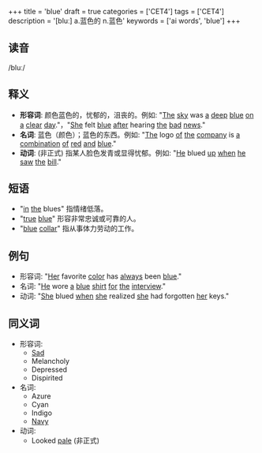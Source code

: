 +++
title = 'blue'
draft = true
categories = ['CET4']
tags = ['CET4']
description = '[bluː] a.蓝色的 n.蓝色'
keywords = ['ai words', 'blue']
+++

## 读音
/bluː/

## 释义
- **形容词**: 颜色蓝色的，忧郁的，沮丧的。例如: "[The](/zh/post/the/) [sky](/zh/post/sky/) was [a](/zh/post/a/) [deep](/zh/post/deep/) [blue](/zh/post/blue/) [on](/zh/post/on/) [a](/zh/post/a/) [clear](/zh/post/clear/) [day](/zh/post/day/)."，"[She](/zh/post/she/) felt [blue](/zh/post/blue/) [after](/zh/post/after/) hearing [the](/zh/post/the/) [bad](/zh/post/bad/) [news](/zh/post/news/)."
- **名词**: 蓝色（颜色）；蓝色的东西。例如: "[The](/zh/post/the/) logo [of](/zh/post/of/) [the](/zh/post/the/) [company](/zh/post/company/) is [a](/zh/post/a/) [combination](/zh/post/combination/) [of](/zh/post/of/) [red](/zh/post/red/) [and](/zh/post/and/) [blue](/zh/post/blue/)."
- **动词**: (非正式) 指某人脸色发青或显得忧郁。例如: "[He](/zh/post/he/) blued [up](/zh/post/up/) [when](/zh/post/when/) [he](/zh/post/he/) [saw](/zh/post/saw/) [the](/zh/post/the/) [bill](/zh/post/bill/)."

## 短语
- "[in](/zh/post/in/) [the](/zh/post/the/) blues" 指情绪低落。
- "[true](/zh/post/true/) [blue](/zh/post/blue/)" 形容非常忠诚或可靠的人。
- "[blue](/zh/post/blue/) [collar](/zh/post/collar/)" 指从事体力劳动的工作。

## 例句
- 形容词: "[Her](/zh/post/her/) favorite [color](/zh/post/color/) has [always](/zh/post/always/) been [blue](/zh/post/blue/)."
- 名词: "[He](/zh/post/he/) wore [a](/zh/post/a/) [blue](/zh/post/blue/) [shirt](/zh/post/shirt/) [for](/zh/post/for/) [the](/zh/post/the/) [interview](/zh/post/interview/)."
- 动词: "[She](/zh/post/she/) blued [when](/zh/post/when/) [she](/zh/post/she/) realized [she](/zh/post/she/) had forgotten [her](/zh/post/her/) keys."

## 同义词
- 形容词:
    - [Sad](/zh/post/sad/)
    - Melancholy
    - Depressed
    - Dispirited
- 名词:
    - Azure
    - Cyan
    - Indigo
    - [Navy](/zh/post/navy/)
- 动词:
    - Looked [pale](/zh/post/pale/) (非正式)
